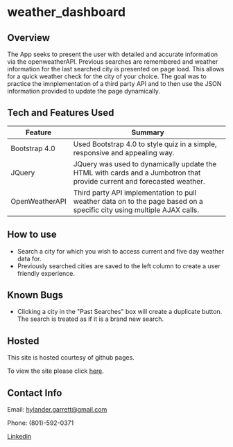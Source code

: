 # weather_dashboard

## Overview

The App seeks to present the user with detailed and accurate information via the openweatherAPI. Previous searches are remembered and weather information for the last searched city is presented on page load. This allows for a quick weather check for the city of your choice. The goal was to practice the imnplementation of a third party API and to then use the JSON information provided to update the page dynamically. 


## Tech and Features Used


| Feature       | Summary                                                                                                  | 
| ------------- | -------------------------------------------------------------------------------------------------------- |
| Bootstrap 4.0 | Used Bootstrap 4.0 to style quiz in a simple, responsive and appealing way.                              |
| JQuery        | JQuery was used to dynamically update the HTML with cards and a Jumbotron that provide current and forecasted weather. |
| OpenWeatherAPI| Third party API implementation to pull weather data on to the page based on a specific city using multiple AJAX calls.|


## How to use

* Search a city for which you wish to access current and five day weather data for. 
* Previously searched cities are saved to the left column to create a user friendly experience. 


## Known Bugs

* Clicking a city in the "Past Searches" box will create a duplicate button. The search is treated as if it is a brand new search.


## Hosted

This site is hosted courtesy of github pages.

To view the site please click [here](https://meta-byte.github.io/weather_dashboard/).


## Contact Info

Email: hylander.garrett@gmail.com

Phone: (801)-592-0371

[Linkedin](https://www.linkedin.com/in/garrett-h-859007a0/)
